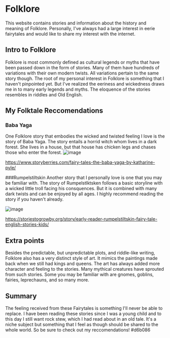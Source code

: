 # Folklore
This website contains stories and information about the history and meaning of Folklore. Personally, I've always had a large interest in eerie fairytales and would like to share my interest with the internet.
## Intro to Folklore
Folklore is most commonly defined as cultural legends or myths that have been passed down in the form of stories. Many of them have hundreds of variations with their own modern twists. All variations pertain to the same story though.
The root of my personal interest in Folklore is something that I haven't pinpointed yet. But I've realized the eeriness and wickedness draws me in to many early legends and myths. The eloquence of the stories resembles in riddles and Old English.
## My Folktale Reccomendations
### Baba Yaga
One Folklore story that embodies the wicked and twisted feeling I love is the story of Baba Yaga. The story entails a horrid witch whom lives in a dark forest. She lives in a house, but that house has chicken legs and chases those who enter the forest.
![image](https://user-images.githubusercontent.com/114519188/193114896-6e72238c-8367-40f8-a316-00af275860c5.png)

https://www.storyberries.com/fairy-tales-the-baba-yaga-by-katharine-pyle/

###Rumpelstiltskin
Another story that I personally love is one that you may be familiar with. The story of Rumpelstlktsken follows a basic storyline with a wicked little troll facing his consquences. But it is combined with many dark twists and can be enjoyed by all ages. I highly recommend reading the story if you haven't already.

![image](https://user-images.githubusercontent.com/114519188/193114816-7b70909f-061e-4ea4-9f41-33f6c50ea61c.png)

https://storiestogrowby.org/story/early-reader-rumpelstiltskin-fairy-tale-english-stories-kids/

## Extra points
Besides the predictable, but unpredictable plots, and riddle-like writing, Folklore also has a very distinct style of art. It mimics the paintings made back when we still had kings and queens. The art has always added more character and feeling to the stories. Many mythical creatures have sprouted from such stories. Some you may be familiar with are gnomes, goblins, fairies, leprechauns, and so many more.
## Summary
The feeling received from these Fairytales is something I'll never be able to replace. I have been reading these stories since I was a young child and to this day I still want rock stew, which I had read about in an old tale. It's a niche subject but something that I feel as though should be shared to the whole world. So be sure to check out my reccomendations!
#d6b086
